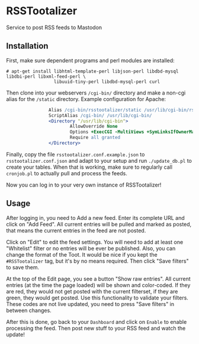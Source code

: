 # RSSTootalizer

Service to post RSS feeds to Mastodon

## Installation

First, make sure dependent programs and perl modules are installed:
```
# apt-get install libhtml-template-perl libjson-perl libdbd-mysql libdbi-perl libxml-feed-perl \
                  libuuid-tiny-perl libdbd-mysql-perl curl
```

Then clone into your webservers ``/cgi-bin/`` directory and make a non-cgi alias for the ``/static`` directory.
Example configuration for Apache:
``` apache
                Alias /cgi-bin/rsstootalizer/static /usr/lib/cgi-bin/rsstootalizer/static
                ScriptAlias /cgi-bin/ /usr/lib/cgi-bin/
                <Directory "/usr/lib/cgi-bin">
                        AllowOverride None
                        Options +ExecCGI -MultiViews +SymLinksIfOwnerMatch
                        Require all granted
                </Directory>
```

Finally, copy the file ``rsstootalizer.conf.example.json`` to ``rsstootalizer.conf.json`` and adapt to your setup and run ``./update_db.pl`` to create your tables.
When that is working, make sure to regularly call ``cronjob.pl`` to actually pull and process the feeds.

Now you can log in to your very own instance of RSSTootalizer!

## Usage

After logging in, you need to Add a new feed. Enter its complete URL and click on "Add Feed". All current entries will be pulled and marked as posted, that means the current entries in the feed are not posted.

Click on "Edit" to edit the feed settings. You will need to add at least one "Whitelist" filter or no entries will be ever be published. Also, you can change the format of the Toot. It would be nice if you kept the ``#RSSTootalizer`` tag, but it's by no means required. Then click "Save filters" to save them.

At the top of the Edit page, you see a button "Show raw entries". All current entries (at the time the page loaded) will be shown and color-coded. If they are red, they would not get posted with the current filterset, if they are green, they would get posted. Use this functionality to validate your filters. These codes are not live updated, you need to press "Save filters" in between changes.

After this is done, go back to your ``Dashboard`` and click on ``Enable`` to enable processing the feed. Then post new stuff to your RSS feed and watch the update!
